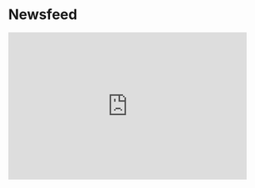# Newsfeed
<iframe src="https://giphy.com/embed/SwImQhtiNA7io" width="480" height="297" frameBorder="0" class="giphy-embed" allowFullScreen></iframe><p><a href="https://giphy.com/gifs/dogs-look-ridiculous-SwImQhtiNA7io"></a></p>
